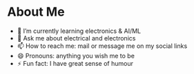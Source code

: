 # About Me 

- 🌱 I’m currently learning electronics & AI/ML 
- 💬 Ask me about electrical and electronics
- 📫 How to reach me: mail or message me on my social links
- 😄 Pronouns: anything you wish me to be
- ⚡ Fun fact: I have great sense of humour 
